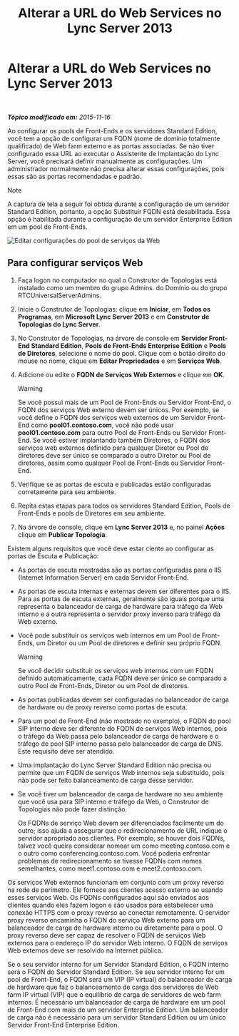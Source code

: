 ﻿---
title: Alterar a URL do Web Services no Lync Server 2013
TOCTitle: Alterar a URL do Web Services no Lync Server 2013
ms:assetid: 4cee37c0-3b99-4207-997f-bf4229d760c0
ms:mtpsurl: https://technet.microsoft.com/pt-br/library/Gg520992(v=OCS.15)
ms:contentKeyID: 49306653
ms.date: 05/19/2016
mtps_version: v=OCS.15
ms.translationtype: HT
---

# Alterar a URL do Web Services no Lync Server 2013

 

_**Tópico modificado em:** 2015-11-16_

Ao configurar os pools de Front-Ends e os servidores Standard Edition, você tem a opção de configurar um FQDN (nome de domínio totalmente qualificado) de Web farm externo e as portas associadas. Se não tiver configurado essa URL ao executar o Assistente de Implantação do Lync Server, você precisará definir manualmente as configurações. Um administrador normalmente não precisa alterar essas configurações, pois essas são as portas recomendadas e padrão.

> [!NOTE]  
> A captura de tela a seguir foi obtida durante a configuração de um servidor Standard Edition, portanto, a opção Substituir FQDN está desabilitada. Essa opção é habilitada durante a configuração de um servidor Enterprise Edition em um pool de Front-Ends.

![Editar configurações do pool de serviços da Web](images/Gg520992.fbdf5cc9-479a-463f-bb1d-53575ecdfc9d(OCS.15).jpg "Editar configurações do pool de serviços da Web")

## Para configurar serviços Web

1.  Faça logon no computador no qual o Construtor de Topologias está instalado como um membro do grupo Admins. do Domínio ou do grupo RTCUniversalServerAdmins.

2.  Inicie o Construtor de Topologias: clique em **Iniciar**, em **Todos os Programas**, em **Microsoft Lync Server 2013** e em **Construtor de Topologias do Lync Server**.

3.  No Construtor de Topologias, na árvore de console em **Servidor Front-End Standard Edition**, **Pools de Front-Ends Enterprise Edition** e **Pools de Diretores**, selecione o nome do pool. Clique com o botão direito do mouse no nome, clique em **Editar Propriedades** e em **Serviços Web**.

4.  Adicione ou edite o **FQDN de Serviços Web Externos** e clique em **OK**.
    

    > [!WARNING]
    > Se você possui mais de um Pool de Front-Ends ou Servidor Front-End, o FQDN dos serviços Web externo devem ser únicos. Por exemplo, se você define o FQDN dos serviços web externos de um Servidor Front-End como <STRONG>pool01.contoso.com</STRONG>, você não pode usar <STRONG>pool01.contoso.com</STRONG> para outro Pool de Front-Ends ou Servidor Front-End. Se você estiver implantando também Diretores, o FQDN dos serviços web externos definido para qualquer Diretor ou Pool de diretores deve ser único se comparado a outro Diretor ou Pool de diretores, assim como qualquer Pool de Front-Ends ou Servidor Front-End.



5.  Verifique se as portas de escuta e publicadas estão configuradas corretamente para seu ambiente.

6.  Repita estas etapas para todos os servidores Standard Edition, Pools de Front-Ends e pools de Diretores em seu ambiente.

7.  Na árvore de console, clique em **Lync Server 2013** e, no painel **Ações** clique em **Publicar Topologia**.

Existem alguns requisitos que você deve estar ciente ao configurar as portas de Escuta e Publicação:

  - As portas de escuta mostradas são as portas configuradas para o IIS (Internet Information Server) em cada Servidor Front-End.

  - As portas de escuta internas e externas devem ser diferentes para o IIS. Para as portas de escuta externas, geralmente são iguais porque uma representa o balanceador de carga de hardware para tráfego da Web interno e a outra representa o servidor proxy inverso para tráfego da Web externo.

  - Você pode substituir os serviços web internos em um Pool de Front-Ends, um Diretor ou um Pool de diretores e definir seu próprio FQDN.
    

    > [!WARNING]
    > Se você decidir substituir os serviços web internos com um FQDN definido automaticamente, cada FQDN deve ser único se comparado a outro Pool de Front-Ends, Diretor ou um Pool de diretores.



  - As portas publicadas devem ser configuradas no balanceador de carga de hardware ou de proxy reverso como portas de escuta.

  - Para um pool de Front-End (não mostrado no exemplo), o FQDN do pool SIP interno deve ser diferente do FQDN de serviços Web internos, pois o tráfego da Web passa pelo balanceador de carga de hardware e o tráfego de pool SIP interno passa pelo balanceador de carga de DNS. Este requisito deve ser atendido.

  - Uma implantação do Lync Server Standard Edition não precisa ou permite que um FQDN de serviços Web internos seja substituído, pois não pode ser feito balanceamento de carga desse servidor.

  - Se você tiver um balanceador de carga de hardware no seu ambiente que você usa para SIP interno e tráfego da Web, o Construtor de Topologias não pode fazer distinção.
    
    Os FQDNs de serviço Web devem ser diferenciados facilmente um do outro; isso ajuda a assegurar que o redirecionamento de URL indique o servidor apropriado aos clientes. Por exemplo, se houver dois FQDNs, talvez você queira considerar nomear um como meeting.contoso.com e o outro como conferencing.contoso.com. Você poderia enfrentar problemas de redirecionamento se tivesse FQDNs com nomes semelhantes, como meet1.contoso.com e meet2.contoso.com.

Os serviços Web externos funcionam em conjunto com um proxy reverso na rede de perímetro. Ele fornece aos clientes acesso externo ao usando esses serviços Web. Os FQDNs configurados aqui são enviados aos clientes quando eles fazem logon e são usados para estabelecer uma conexão HTTPS com o proxy reverso ao conectar remotamente. O servidor proxy reverso encaminha o FQDN do serviço Web externo para um balanceador de carga de hardware interno ou diretamente para o pool. O proxy reverso deve ser capaz de resolver o FQDN de serviços Web externos para o endereço IP do servidor Web interno. O FQDN de serviços Web externos deve ser resolvido na Internet pública.

Se o seu servidor interno for um Servidor Standard Edition, o FQDN interno será o FQDN do Servidor Standard Edition. Se seu servidor interno for um pool de Front-End, o FQDN será um VIP (IP virtual) do balanceador de carga de hardware que faz o balanceamento de carga dos servidores de Web farm IP virtual (VIP) que o equilíbrio de carga de servidores de web farm internos. É necessário um balanceador de carga de hardware em um pool de Front-End com mais de um servidor Enterprise Edition. Um balanceador de carga não é necessário para um servidor Standard Edition ou um único Servidor Front-End Enterprise Edition.

